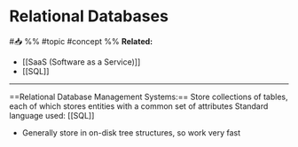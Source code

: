 # Relational Databases
#📥 
%%
#topic
#concept
%%
**Related:**
-  [[SaaS (Software as a Service)]]
-  [[SQL]]

--- 

==Relational Database Management Systems:== Store collections of tables, each of which stores entities with a common set of attributes
Standard language used: [[SQL]]
- Generally store in on-disk tree structures, so work very fast



